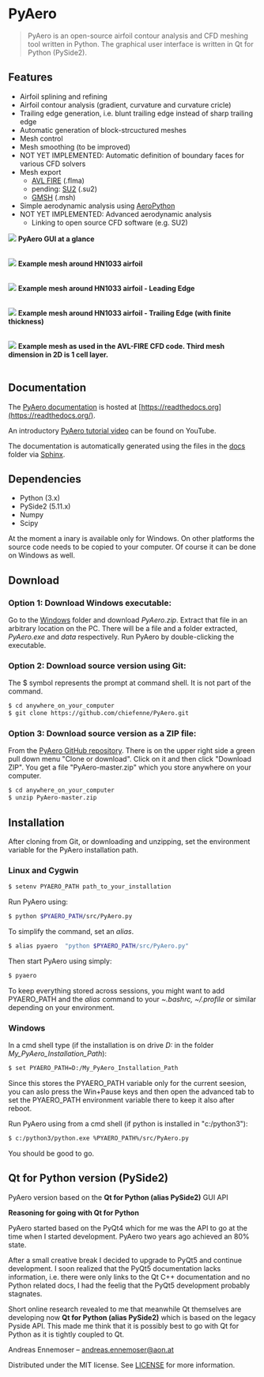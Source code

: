 
# PyAero
> PyAero is an open-source airfoil contour analysis and CFD meshing tool written in Python. The graphical user interface is written in Qt for Python (PySide2).

## Features

 - Airfoil splining and refining
 - Airfoil contour analysis (gradient, curvature and curvature cricle)
 - Trailing edge generation, i.e. blunt trailing edge instead of sharp trailing edge
 - Automatic generation of block-strcuctured meshes
 - Mesh control
 - Mesh smoothing (to be improved)
 - NOT YET IMPLEMENTED: Automatic definition of boundary faces for various CFD solvers
 - Mesh export
   - [AVL FIRE](http://www.avl.com/fire-m) (.flma)
   - pending: [SU2](http://su2.stanford.edu) (.su2)
   - [GMSH](http://gmsh.info) (.msh)
 - Simple aerodynamic analysis using [AeroPython](http://nbviewer.ipython.org/github/barbagroup/AeroPython/blob/master/lessons/11_Lesson11_vortexSourcePanelMethod.ipynb)
 - NOT YET IMPLEMENTED: Advanced aerodynamic analysis
   - Linking to open source CFD software (e.g. SU2)

![](docs/images/gui_airfoil1_new.png)
**PyAero GUI at a glance**
<br><br>

![](docs/images/mesh1.png)
**Example mesh around HN1033 airfoil**
<br><br>

![](docs/images/LE_mesh.png)
**Example mesh around HN1033 airfoil - Leading Edge**
<br><br>

![](docs/images/TE_mesh1.png)
**Example mesh around HN1033 airfoil - Trailing Edge (with finite thickness)**
<br><br>

![](docs/images/RG15_mesh_part.png)
**Example mesh as used in the AVL-FIRE CFD code. Third mesh dimension in 2D is 1 cell layer.**
<br><br>

## Documentation

The [PyAero documentation](http://pyaero.readthedocs.io) is hosted at [https://readthedocs.org](https://readthedocs.org/).

An introductory [PyAero tutorial video](https://www.youtube.com/watch?v=RBrBEyHAAss) can be found on YouTube.

The documentation is automatically generated using the files in the [docs](https://github.com/chiefenne/PyAero/tree/master/docs) folder via [Sphinx](http://www.sphinx-doc.org/en/stable/index.html).

## Dependencies

 - Python (3.x)
 - PySide2 (5.11.x)
 - Numpy
 - Scipy

At the moment a inary is available only for Windows. On other platforms the source code needs to be copied to your computer. Of course it can be done on Windows as well.

## Download

### Option 1: Download Windows executable:

Go to the [Windows](https://github.com/chiefenne/PyAero/tree/master/Windows) folder and download *PyAero.zip*. Extract that file in an arbitrary location on the PC. There will be a file and a folder extracted, *PyAero.exe* and *data* respectively.
Run PyAero by double-clicking the executable.

### Option 2: Download source version using Git:
The $ symbol represents the prompt at command shell. It is not part of the command.

```bash
$ cd anywhere_on_your_computer
$ git clone https://github.com/chiefenne/PyAero.git
```

### Option 3: Download source version as a ZIP file:

From the [PyAero GitHub repository](https://github.com/chiefenne/PyAero). There is on the upper right side a green pull down menu "Clone or download". Click on it and then click "Download ZIP". You get a file "PyAero-master.zip" which you store anywhere on your computer.

```bash
$ cd anywhere_on_your_computer
$ unzip PyAero-master.zip
```

## Installation

After cloning from Git, or downloading and unzipping, set the environment variable for the PyAero installation path.

### Linux and Cygwin

```bash
$ setenv PYAERO_PATH path_to_your_installation
```

Run PyAero using:

```bash
$ python $PYAERO_PATH/src/PyAero.py
```

To simplify the command, set an *alias*.

```bash
$ alias pyaero  "python $PYAERO_PATH/src/PyAero.py"
```

Then start PyAero using simply:

```bash
$ pyaero
```

To keep everything stored across sessions, you might want to add PYAERO_PATH and the *alias* command to your *~.bashrc, ~/.profile* or similar depending on your environment.

### Windows

In a cmd shell type (if the installation is on drive *D:* in the folder *My_PyAero_Installation_Path*):

```bash
$ set PYAERO_PATH=D:/My_PyAero_Installation_Path
```

Since this stores the PYAERO_PATH variable only for the current seesion, you can aslo press the Win+Pause keys and then open the advanced tab to set the PYAERO_PATH environment variable there to keep it also after reboot.

Run PyAero using from a cmd shell (if python is installed in "c:/python3"):

```bash
$ c:/python3/python.exe %PYAERO_PATH%/src/PyAero.py
```

You should be good to go.

## Qt for Python version (PySide2)

PyAero version based on the **Qt for Python (alias PySide2)** GUI API

**Reasoning for going with Qt for Python**

PyAero started based on the PyQt4 which for me was the API to go at the time when I started development. PyAero two years ago achieved an 80% state.

After a small creative break I decided to upgrade to PyQt5 and continue development. I soon realized that the PyQt5 documentation lacks information, i.e. there were only links to the Qt C++ documentation and no Python related docs, I had the feelig that the PyQt5 development probably stagnates.

Short online research revealed to me that meanwhile Qt themselves are developing now **Qt for Python (alias PySide2)** which is based on the legacy Pyside API. This made me think that it is possibly best to go with Qt for Python as it is tightly coupled to Qt.


Andreas Ennemoser – andreas.ennemoser@aon.at

Distributed under the MIT license. See [LICENSE](https://raw.githubusercontent.com/chiefenne/PyAero/master/LICENSE) for more information.
